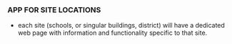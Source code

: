 ### APP FOR SITE LOCATIONS 
- each site (schools, or singular buildings, district) will have a dedicated web page with information and functionality specific to that site.